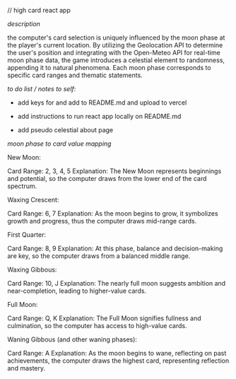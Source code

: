 // high card react app


*description*

the computer's card selection is uniquely influenced by the moon phase at the player's current location. By utilizing the Geolocation API to determine the user's position and integrating with the Open-Meteo API for real-time moon phase data, the game introduces a celestial element to randomness, appending it to natural phenomena. Each moon phase corresponds to specific card ranges and thematic statements.


*to do list / notes to self:*

- add keys for and add to README.md and upload to vercel

- add instructions to run react app locally on README.md

- add pseudo celestial about page


*moon phase to card value mapping*

New Moon:

Card Range: 2, 3, 4, 5
Explanation: The New Moon represents beginnings and potential, so the computer draws from the lower end of the card spectrum.

Waxing Crescent:

Card Range: 6, 7
Explanation: As the moon begins to grow, it symbolizes growth and progress, thus the computer draws mid-range cards.

First Quarter:

Card Range: 8, 9
Explanation: At this phase, balance and decision-making are key, so the computer draws from a balanced middle range.

Waxing Gibbous:

Card Range: 10, J
Explanation: The nearly full moon suggests ambition and near-completion, leading to higher-value cards.

Full Moon:

Card Range: Q, K
Explanation: The Full Moon signifies fullness and culmination, so the computer has access to high-value cards.

Waning Gibbous (and other waning phases):

Card Range: A
Explanation: As the moon begins to wane, reflecting on past achievements, the computer draws the highest card, representing reflection and mastery.
